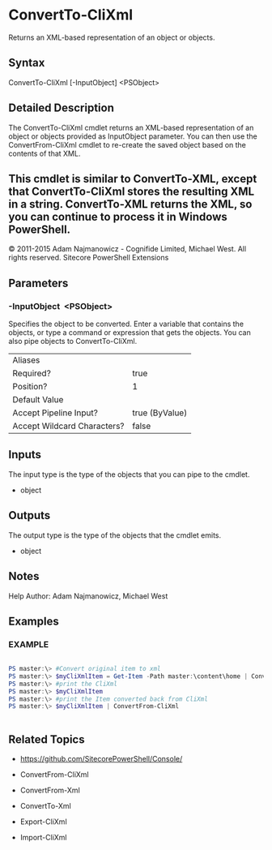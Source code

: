 ﻿# ConvertTo-CliXml 
 
Returns an XML-based representation of an object or objects. 
 
## Syntax 
 
ConvertTo-CliXml [-InputObject] &lt;PSObject&gt; 
 
 
## Detailed Description 
The ConvertTo-CliXml cmdlet returns an XML-based representation of an object or objects provided as InputObject parameter. You can then use the ConvertFrom-CliXml cmdlet to re-create the saved object based on the contents of that XML.

This cmdlet is similar to ConvertTo-XML, except that ConvertTo-CliXml stores the resulting XML in a string. ConvertTo-XML returns the XML, so you can continue to process it in Windows PowerShell. 
- 
© 2011-2015 Adam Najmanowicz - Cognifide Limited, Michael West. All rights reserved. Sitecore PowerShell Extensions 
 
## Parameters 
 
### -InputObject&nbsp; &lt;PSObject&gt; 
 
Specifies the object to be converted. Enter a variable that contains the objects, or type a command or expression that gets the objects. You can also pipe objects to ConvertTo-CliXml.
 

| | |
| - | - |
| Aliases |  |
| Required? | true |
| Position? | 1 |
| Default Value |  |
| Accept Pipeline Input? | true (ByValue) |
| Accept Wildcard Characters? | false | 
 
## Inputs 
 
The input type is the type of the objects that you can pipe to the cmdlet. 
 
* object 
 
## Outputs 
 
The output type is the type of the objects that the cmdlet emits. 
 
* object 
 
## Notes 
 
Help Author: Adam Najmanowicz, Michael West 
 
## Examples 
 
### EXAMPLE 
 
 
 
```powershell   
 
PS master:\> #Convert original item to xml
PS master:\> $myCliXmlItem = Get-Item -Path master:\content\home | ConvertTo-CliXml 
PS master:\> #print the CliXml
PS master:\> $myCliXmlItem
PS master:\> #print the Item converted back from CliXml
PS master:\> $myCliXmlItem | ConvertFrom-CliXml 
 
``` 
 
## Related Topics 
 
* <a href='https://github.com/SitecorePowerShell/Console/' target='_blank'>https://github.com/SitecorePowerShell/Console/</a><br/> 
 
* ConvertFrom-CliXml 
 
* ConvertFrom-Xml 
 
* ConvertTo-Xml 
 
* Export-CliXml 
 
* Import-CliXml
